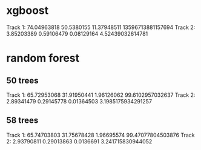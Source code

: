 # xgboost 
Track 1: 74.04963818    50.5380155      11.37948511     13596713881157694
Track 2: 3.85203389     0.59106479      0.08129164      4.52439032614781

# random forest
## 50 trees
Track 1: 65.72953068    31.91950441     1.96126062      99.6102957032637
Track 2: 2.89341479     0.29145778      0.01364503      3.1985175934291257

## 58 trees
Track 1: 65.74703803    31.75678428     1.96695574      99.47077804503876
Track 2: 2.93790811     0.29013863      0.0136691       3.241715830944052